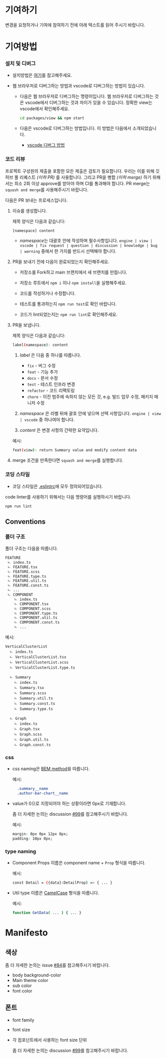 # 기여하기

변경을 요청하거나 기여에 참여하기 전에 아래 텍스트를 읽어 주시기 바랍니다.

# 기여방법

### 설치 및 디버그

* 설치방법은 [여기](https://github.com/githru/githru-vscode-ext/blob/main/CONTRIBUTING.md#installation)를 참고해주세요.

* 웹 브라우저로 디버그하는 방법과 vscode로 디버그하는 방법이 있습니다. 

  * 다음은 웹 브라우저로 디버그하는 명령어입니다. 웹 브라우저로 디버그하는 것은 vscode에서 디버그하는 것과 차이가 있을 수 있습니다. 정확한 view는 vscode에서 확인해주세요.

    ```bash
    cd packages/view && npm start
    ```

  * 다음은 vscode로 디버그하는 방법입니다. 이 방법은 다음에서 소개되었습니다.
    * [vscode 디버그 방법](https://github.com/githru/githru-vscode-ext/blob/main/CONTRIBUTING.md#debugging)



### 코드 리뷰

프로젝트 구성원의 제출을 포함한 모든 제출은 검토가 필요합니다. 우리는 이를 위해 깃허브 풀 리퀘스트 *(이하 PR)* 를 사용합니다. 그리고 PR을 병합 *(이하 merge)* 하기 위해서는 최소 2회 이상 approve를 받아야 하며 CI를 통과해야 합니다. PR merge는 `squash and merge`를 사용해주시기 바랍니다.

다음은 PR 보내는 프로세스입니다.

1. 이슈를 생성합니다.

    제목 양식은 다음과 같습니다:
      ```bash
      [namespace] content
      ```

      * *namespace*는 대괄호 안에 작성하며 필수사항입니다. `engine | view | vscode | fix request | question | discussion | knowledge | bug | warning` 중에서 한 가지를 반드시 선택해야 합니다.


2. PR을 보내기 전에 다음이 완료되었는지 확인해주세요.

    * 저장소를 Fork하고 main 브랜치에서 새 브랜치를 만듭니다.
    
    * 저장소 루트에서 `npm i` 이나 `npm install`을 실행해주세요.

    * 코드를 작성하거나 수정합니다.

    * 테스트를 통과하는지 `npm run test`로 확인 바랍니다.

    * 코드가 lint되었는지는 `npm run lint`로 확인해주세요.

3. PR을 보냅니다.

    제목 양식은 다음과 같습니다:
    ```bash
    label(namespace): content
    ```

    1. *label* 은 다음 중 하나를 따릅니다.

        * `fix` - 버그 수정
        * `feat` - 기능 추가
        * `docs` - 문서 수정
        * `test` - 테스트 인프라 변경
        * `refactor` - 코드 리팩토링
        * `chore` - 이전 범주에 속하지 않는 모든 것, e.g. 빌드 업무 수정, 패키지 매니저 수정

    2. *namespace* 은 라벨 뒤에 괄호 안에 넣으며 선택 사항입니다. `engine | view | vscode` 중 하나여야 합니다.

    3. *content* 은 변경 사항의 간략한 요약입니다.

    예시:
    ```bash
    feat(view): return Summary value and modify content data
    ```

4. merge 조건을 만족한다면 `squash and merge`를 실행합니다.

### 코딩 스타일

- 코딩 스타일은 [.eslintrc](https://github.com/githru/githru-vscode-ext/blob/main/packages/view/.eslintrc.json)에 모두 정의되어있습니다.

code linter를 사용하기 위해서는 다음 명령어를 실행하시기 바랍니다.
```bash
npm run lint
```

## Conventions

### 폴더 구조
폴더 구조는 다음을 따릅니다.

  ```bash
  FEATURE
   ㄴ index.ts
   ㄴ FEATURE.tsx
   ㄴ FEATURE.scss
   ㄴ FEATURE.type.ts
   ㄴ FEATURE.util.ts
   ㄴ FEATURE.const.ts
   ㄴ ...
   ㄴ COMPONENT
      ㄴ index.ts
      ㄴ COMPONENT.tsx
      ㄴ COMPONENT.scss
      ㄴ COMPONENT.type.ts
      ㄴ COMPONENT.util.ts
      ㄴ COMPONENT.const.ts
      ㄴ ...
  ```

  예시:
  ```
  VerticalClusterList
    ㄴ index.ts
    ㄴ VerticalClusterList.tsx
    ㄴ VerticalClusterList.scss
    ㄴ VerticalClusterList.type.ts

    ㄴ Summary
      ㄴ index.ts
      ㄴ Summary.tsx
      ㄴ Summary.scss
      ㄴ Summary.util.ts
      ㄴ Summary.const.ts
      ㄴ Summary.type.ts

    ㄴ Graph
      ㄴ index.ts
      ㄴ Graph.tsx
      ㄴ Graph.scss
      ㄴ Graph.util.ts
      ㄴ Graph.const.ts
  ```

### css

  * css naming은 [BEM method](https://getbem.com/naming/)을 따릅니다.

    예시: 
    ```css
      .summary__name
      .author-bar-chart__name
    ```

  * value가 0으로 지정되어야 하는 상황이라면 0px로 기재합니다.
    
    좀 더 자세한 논의는 discussion [#99](https://github.com/githru/githru-vscode-ext/discussions/99)를 참고해주시기 바랍니다.

    예시:
    ```css
    margin: 0px 0px 12px 0px;
    padding: 10px 0px;
    ```

### type naming

- Component Props 이름은 component name + `Prop` 형식을 따릅니다.

  예시:
  ```bash
  const Detail = ({data}:DetailProp) => { ... }
  ```

- Util type 이름은 [CamelCase](https://en.wikipedia.org/wiki/Camel_case) 형식을 따릅니다.

  예시:
  
    ```bash
    function GetData( ... ) { ... }
    ```

# Manifesto

## 색상

좀 더 자세한 논의는 issue [#84](https://github.com/githru/githru-vscode-ext/issues/84)를 참고해주시기 바랍니다.

- body background-color
- Main theme color
- sub color
- font color

## 폰트

- font family
- font size
- 각 컴포넌트에서 사용하는 font size 단위

  좀 더 자세한 논의는 discussion [#99](https://github.com/githru/githru-vscode-ext/discussions/99)를 참고해주시기 바랍니다.